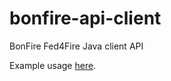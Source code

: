 # bonfire-api-client
BonFire Fed4Fire Java client API

Example usage [here](https://github.com/ClouDesire/bonfire-api-client/blob/master/src/test/java/com/cloudesire/fed4fire/bonfire/compute/client/MainTest.java).
